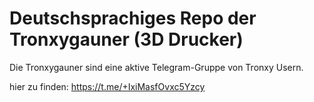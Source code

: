 # Deutschsprachiges Repo der Tronxygauner (3D Drucker)
Die Tronxygauner sind eine aktive Telegram-Gruppe von Tronxy Usern.

hier zu finden: https://t.me/+IxiMasfOvxc5Yzcy
